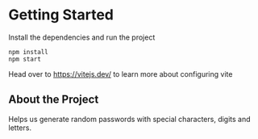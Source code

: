 # Getting Started
Install the dependencies and run the project
```
npm install
npm start
```

Head over to https://vitejs.dev/ to learn more about configuring vite
## About the Project

Helps us generate random passwords with special characters, digits and letters.
